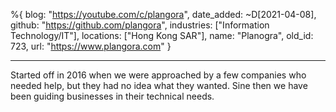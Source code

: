 %{
  blog: "https://youtube.com/c/plangora",
  date_added: ~D[2021-04-08],
  github: "https://github.com/plangora",
  industries: ["Information Technology/IT"],
  locations: ["Hong Kong SAR"],
  name: "Planogra",
  old_id: 723,
  url: "https://www.plangora.com"
}

---

Started off in 2016 when we were approached
by a few companies who needed help,
but they had no idea what they wanted.
Sine then we have been guiding
businesses in their technical needs.
